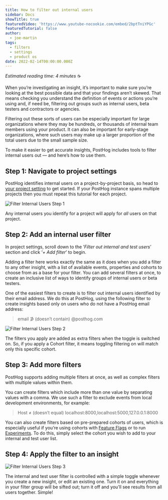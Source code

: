 ```yaml
---
title: How to filter out internal users
sidebar: Docs
showTitle: true
featuredVideo: 'https://www.youtube-nocookie.com/embed/2bptTniYPGc'
featuredTutorial: false
author:
  - joe-martin
tags:
  - filters
  - settings
  - product os
date: 2022-02-14T00:00:00.000Z
---
```


_Estimated reading time: 4 minutes_ ☕

When you’re investigating an insight, it’s important to make sure you’re looking at the best possible data and that your findings aren’t skewed. That means checking you understand the definition of events or actions you’re using and, if need be, filtering out groups such as internal users, beta testers and contractors or agencies. 

Filtering out these sorts of users can be especially important for large organizations where they may be hundreds, or thousands of internal team members using your product. It can also be important for early-stage organizations, where such users may make up a larger proportion of the total users due to the small sample size. 

To make it easier to get accurate insights, PostHog includes tools to filter internal users out — and here’s how to use them. 

## Step 1: Navigate to project settings

PostHog identifies internal users on a project-by-project basis, so head to [your project setting](https://us.posthog.com/settings/project#internal-user-filtering) to get started. If your PostHog instance spans multiple projects then you must repeat this tutorial for each project. 

![Filter Internal Users Step 1](https://res.cloudinary.com/dmukukwp6/image/upload/v1710055416/posthog.com/contents/images/tutorials/internal-users/step1.png)

Any internal users you identify for a project will apply for _all_ users on that project. 

## Step 2: Add an internal user filter

In project settings, scroll down to the ‘_Filter out internal and test users_’ section and click ‘_+ Add filter_’ to begin. 

Adding a filter here works exactly the same as it does when you add a filter to any other insight, with a list of available events, properties and cohorts to choose from as a base for your filter. You can add several filters at once, to create an inclusive list of ways to identify groups of internal users or beta testers. 

One of the easiest filters to create is to filter out internal users identified by their email address. We do this at PostHog, using the following filter to create insights based only on users who do not have a PostHog email address:

> email ∌ (doesn’t contain) @posthog.com

![Filter Internal Users Step 2](https://res.cloudinary.com/dmukukwp6/image/upload/v1710055416/posthog.com/contents/images/tutorials/internal-users/step2.png)

The filters you apply are added as extra filters when the toggle is switched on. So, if you apply a Cohort filter, it means toggling filtering on will match only this specific cohort.

## Step 3: Add more filters

PostHog supports adding multiple filters at once, as well as complex filters with multiple values within them.

You can create filters which include more than one value by separating values with a comma. We use such a filter to exclude events from local development environments, for example:

> Host ≠ (doesn’t equal) localhost:8000,localhost:5000,127.0.0.1:8000

You can also create filters based on pre-prepared cohorts of users, which is especially useful if you’re using cohorts with [Feature Flags](/docs/user-guides/feature-flags) or to run [Experiments](/docs/user-guides/experimentation). To do this, simply select the cohort you wish to add to your internal and test user list. 

## Step 4: Apply the filter to an insight

![Filter Internal Users Step 3](https://res.cloudinary.com/dmukukwp6/image/upload/v1710055416/posthog.com/contents/images/tutorials/internal-users/step3.png)

The internal and test user filter is controlled with a simple toggle whenever you create a new insight, or edit an existing one. Turn it on and everything in your filter group will be sifted out; turn it off and you’ll see results from all users together. Simple!
